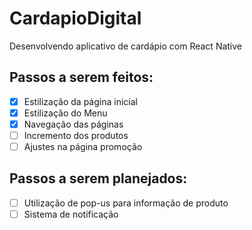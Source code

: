 # CardapioDigital
Desenvolvendo aplicativo de cardápio com React Native

## Passos a serem feitos: 
- [x] Estilização da página inicial
- [x] Estilização do Menu
- [x] Navegação das páginas
- [ ] Incremento dos produtos
- [ ] Ajustes na página promoção

## Passos a serem planejados: 
- [ ] Utilização de pop-us para informação de produto
- [ ] Sistema de notificação
